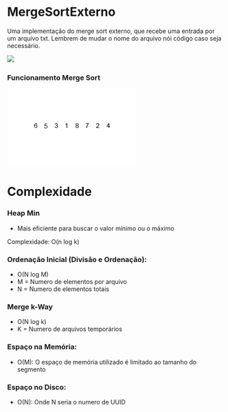 # MergeSortExterno

Uma implementação do merge sort externo, que recebe uma entrada por um arquivo txt.
Lembrem de mudar o nome do arquivo nói código caso seja necessário. 

![](assets/visãoGeral.png)

### Funcionamento Merge Sort
![](assets/MergeSort.gif)

# Complexidade

### Heap Min

- Mais eficiente para buscar o valor mínimo ou o máximo

Complexidade: O(n log k)


### Ordenação Inicial (Divisão e Ordenação): 
- O(N log M)
- M = Numero de elementos por arquivo
- N = Numero de elementos totais

### Merge k-Way 
- O(N log k)
- K = Numero de arquivos temporários

### Espaço na Memória:
- O(M): O espaço de memória utilizado é limitado ao tamanho do segmento

### Espaço no Disco:
- O(N): Onde N seria o numero de UUID